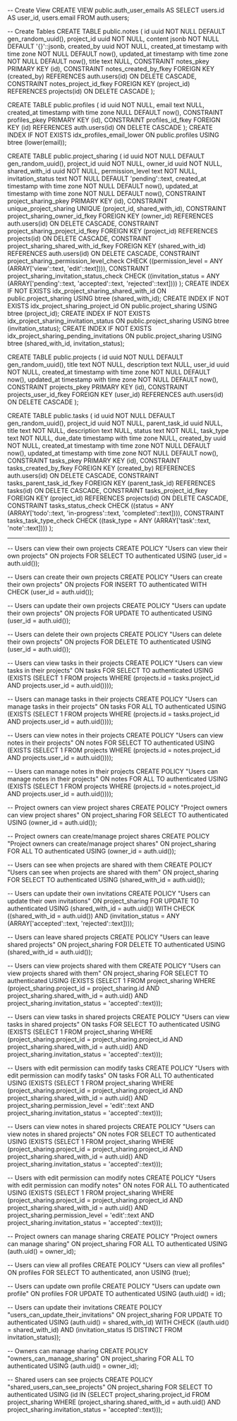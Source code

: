 -- Create View
CREATE VIEW public.auth_user_emails AS 
SELECT users.id AS user_id, users.email 
FROM auth.users;

-- Create Tables
CREATE TABLE public.notes (
  id uuid NOT NULL DEFAULT gen_random_uuid(),
  project_id uuid NOT NULL,
  content jsonb NOT NULL DEFAULT '{}'::jsonb,
  created_by uuid NOT NULL,
  created_at timestamp with time zone NOT NULL DEFAULT now(),
  updated_at timestamp with time zone NOT NULL DEFAULT now(),
  title text NULL,
  CONSTRAINT notes_pkey PRIMARY KEY (id),
  CONSTRAINT notes_created_by_fkey FOREIGN KEY (created_by) REFERENCES auth.users(id) ON DELETE CASCADE,
  CONSTRAINT notes_project_id_fkey FOREIGN KEY (project_id) REFERENCES projects(id) ON DELETE CASCADE
);

CREATE TABLE public.profiles (
  id uuid NOT NULL,
  email text NULL,
  created_at timestamp with time zone NULL DEFAULT now(),
  CONSTRAINT profiles_pkey PRIMARY KEY (id),
  CONSTRAINT profiles_id_fkey FOREIGN KEY (id) REFERENCES auth.users(id) ON DELETE CASCADE
);
CREATE INDEX IF NOT EXISTS idx_profiles_email_lower ON public.profiles USING btree (lower(email));

CREATE TABLE public.project_sharing (
  id uuid NOT NULL DEFAULT gen_random_uuid(),
  project_id uuid NOT NULL,
  owner_id uuid NOT NULL,
  shared_with_id uuid NOT NULL,
  permission_level text NOT NULL,
  invitation_status text NOT NULL DEFAULT 'pending'::text,
  created_at timestamp with time zone NOT NULL DEFAULT now(),
  updated_at timestamp with time zone NOT NULL DEFAULT now(),
  CONSTRAINT project_sharing_pkey PRIMARY KEY (id),
  CONSTRAINT unique_project_sharing UNIQUE (project_id, shared_with_id),
  CONSTRAINT project_sharing_owner_id_fkey FOREIGN KEY (owner_id) REFERENCES auth.users(id) ON DELETE CASCADE,
  CONSTRAINT project_sharing_project_id_fkey FOREIGN KEY (project_id) REFERENCES projects(id) ON DELETE CASCADE,
  CONSTRAINT project_sharing_shared_with_id_fkey FOREIGN KEY (shared_with_id) REFERENCES auth.users(id) ON DELETE CASCADE,
  CONSTRAINT project_sharing_permission_level_check CHECK ((permission_level = ANY (ARRAY['view'::text, 'edit'::text]))),
  CONSTRAINT project_sharing_invitation_status_check CHECK ((invitation_status = ANY (ARRAY['pending'::text, 'accepted'::text, 'rejected'::text])))
);
CREATE INDEX IF NOT EXISTS idx_project_sharing_shared_with_id ON public.project_sharing USING btree (shared_with_id);
CREATE INDEX IF NOT EXISTS idx_project_sharing_project_id ON public.project_sharing USING btree (project_id);
CREATE INDEX IF NOT EXISTS idx_project_sharing_invitation_status ON public.project_sharing USING btree (invitation_status);
CREATE INDEX IF NOT EXISTS idx_project_sharing_pending_invitations ON public.project_sharing USING btree (shared_with_id, invitation_status);

CREATE TABLE public.projects (
  id uuid NOT NULL DEFAULT gen_random_uuid(),
  title text NOT NULL,
  description text NULL,
  user_id uuid NOT NULL,
  created_at timestamp with time zone NOT NULL DEFAULT now(),
  updated_at timestamp with time zone NOT NULL DEFAULT now(),
  CONSTRAINT projects_pkey PRIMARY KEY (id),
  CONSTRAINT projects_user_id_fkey FOREIGN KEY (user_id) REFERENCES auth.users(id) ON DELETE CASCADE
);

CREATE TABLE public.tasks (
  id uuid NOT NULL DEFAULT gen_random_uuid(),
  project_id uuid NOT NULL,
  parent_task_id uuid NULL,
  title text NOT NULL,
  description text NULL,
  status text NOT NULL,
  task_type text NOT NULL,
  due_date timestamp with time zone NULL,
  created_by uuid NOT NULL,
  created_at timestamp with time zone NOT NULL DEFAULT now(),
  updated_at timestamp with time zone NOT NULL DEFAULT now(),
  CONSTRAINT tasks_pkey PRIMARY KEY (id),
  CONSTRAINT tasks_created_by_fkey FOREIGN KEY (created_by) REFERENCES auth.users(id) ON DELETE CASCADE,
  CONSTRAINT tasks_parent_task_id_fkey FOREIGN KEY (parent_task_id) REFERENCES tasks(id) ON DELETE CASCADE,
  CONSTRAINT tasks_project_id_fkey FOREIGN KEY (project_id) REFERENCES projects(id) ON DELETE CASCADE,
  CONSTRAINT tasks_status_check CHECK ((status = ANY (ARRAY['todo'::text, 'in-progress'::text, 'completed'::text]))),
  CONSTRAINT tasks_task_type_check CHECK ((task_type = ANY (ARRAY['task'::text, 'note'::text])))
);

-----------------------------
-- Users can view their own projects
CREATE POLICY "Users can view their own projects" 
ON projects 
FOR SELECT 
TO authenticated 
USING (user_id = auth.uid());

-- Users can create their own projects
CREATE POLICY "Users can create their own projects" 
ON projects 
FOR INSERT 
TO authenticated 
WITH CHECK (user_id = auth.uid());

-- Users can update their own projects
CREATE POLICY "Users can update their own projects" 
ON projects 
FOR UPDATE 
TO authenticated 
USING (user_id = auth.uid());

-- Users can delete their own projects
CREATE POLICY "Users can delete their own projects" 
ON projects 
FOR DELETE 
TO authenticated 
USING (user_id = auth.uid());

-- Users can view tasks in their projects
CREATE POLICY "Users can view tasks in their projects" 
ON tasks 
FOR SELECT 
TO authenticated 
USING (EXISTS (SELECT 1 FROM projects WHERE (projects.id = tasks.project_id AND projects.user_id = auth.uid())));

-- Users can manage tasks in their projects
CREATE POLICY "Users can manage tasks in their projects" 
ON tasks 
FOR ALL 
TO authenticated 
USING (EXISTS (SELECT 1 FROM projects WHERE (projects.id = tasks.project_id AND projects.user_id = auth.uid())));

-- Users can view notes in their projects
CREATE POLICY "Users can view notes in their projects" 
ON notes 
FOR SELECT 
TO authenticated 
USING (EXISTS (SELECT 1 FROM projects WHERE (projects.id = notes.project_id AND projects.user_id = auth.uid())));

-- Users can manage notes in their projects
CREATE POLICY "Users can manage notes in their projects" 
ON notes 
FOR ALL 
TO authenticated 
USING (EXISTS (SELECT 1 FROM projects WHERE (projects.id = notes.project_id AND projects.user_id = auth.uid())));

-- Project owners can view project shares
CREATE POLICY "Project owners can view project shares" 
ON project_sharing 
FOR SELECT 
TO authenticated 
USING (owner_id = auth.uid());

-- Project owners can create/manage project shares
CREATE POLICY "Project owners can create/manage project shares" 
ON project_sharing 
FOR ALL 
TO authenticated 
USING (owner_id = auth.uid());

-- Users can see when projects are shared with them
CREATE POLICY "Users can see when projects are shared with them" 
ON project_sharing 
FOR SELECT 
TO authenticated 
USING (shared_with_id = auth.uid());

-- Users can update their own invitations
CREATE POLICY "Users can update their own invitations" 
ON project_sharing 
FOR UPDATE 
TO authenticated 
USING (shared_with_id = auth.uid()) 
WITH CHECK ((shared_with_id = auth.uid()) AND (invitation_status = ANY (ARRAY['accepted'::text, 'rejected'::text])));

-- Users can leave shared projects
CREATE POLICY "Users can leave shared projects" 
ON project_sharing 
FOR DELETE 
TO authenticated 
USING (shared_with_id = auth.uid());

-- Users can view projects shared with them
CREATE POLICY "Users can view projects shared with them" 
ON project_sharing 
FOR SELECT 
TO authenticated 
USING (EXISTS (SELECT 1 FROM project_sharing WHERE (project_sharing.project_id = project_sharing.id AND project_sharing.shared_with_id = auth.uid() AND project_sharing.invitation_status = 'accepted'::text)));

-- Users can view tasks in shared projects
CREATE POLICY "Users can view tasks in shared projects" 
ON tasks 
FOR SELECT 
TO authenticated 
USING (EXISTS (SELECT 1 FROM project_sharing WHERE (project_sharing.project_id = project_sharing.project_id AND project_sharing.shared_with_id = auth.uid() AND project_sharing.invitation_status = 'accepted'::text)));

-- Users with edit permission can modify tasks
CREATE POLICY "Users with edit permission can modify tasks" 
ON tasks 
FOR ALL 
TO authenticated 
USING (EXISTS (SELECT 1 FROM project_sharing WHERE (project_sharing.project_id = project_sharing.project_id AND project_sharing.shared_with_id = auth.uid() AND project_sharing.permission_level = 'edit'::text AND project_sharing.invitation_status = 'accepted'::text)));

-- Users can view notes in shared projects
CREATE POLICY "Users can view notes in shared projects" 
ON notes 
FOR SELECT 
TO authenticated 
USING (EXISTS (SELECT 1 FROM project_sharing WHERE (project_sharing.project_id = project_sharing.project_id AND project_sharing.shared_with_id = auth.uid() AND project_sharing.invitation_status = 'accepted'::text)));

-- Users with edit permission can modify notes
CREATE POLICY "Users with edit permission can modify notes" 
ON notes 
FOR ALL 
TO authenticated 
USING (EXISTS (SELECT 1 FROM project_sharing WHERE (project_sharing.project_id = project_sharing.project_id AND project_sharing.shared_with_id = auth.uid() AND project_sharing.permission_level = 'edit'::text AND project_sharing.invitation_status = 'accepted'::text)));

-- Project owners can manage sharing
CREATE POLICY "Project owners can manage sharing" 
ON project_sharing 
FOR ALL 
TO authenticated 
USING (auth.uid() = owner_id);

-- Users can view all profiles
CREATE POLICY "Users can view all profiles" 
ON profiles 
FOR SELECT 
TO authenticated, anon 
USING (true);

-- Users can update own profile
CREATE POLICY "Users can update own profile" 
ON profiles 
FOR UPDATE 
TO authenticated 
USING (auth.uid() = id);

-- Users can update their invitations
CREATE POLICY "users_can_update_their_invitations" 
ON project_sharing 
FOR UPDATE 
TO authenticated 
USING (auth.uid() = shared_with_id) 
WITH CHECK ((auth.uid() = shared_with_id) AND (invitation_status IS DISTINCT FROM invitation_status));

-- Owners can manage sharing
CREATE POLICY "owners_can_manage_sharing" 
ON project_sharing 
FOR ALL 
TO authenticated 
USING (auth.uid() = owner_id);

-- Shared users can see projects
CREATE POLICY "shared_users_can_see_projects" 
ON project_sharing 
FOR SELECT 
TO authenticated 
USING (id IN (SELECT project_sharing.project_id FROM project_sharing WHERE (project_sharing.shared_with_id = auth.uid() AND project_sharing.invitation_status = 'accepted'::text)));